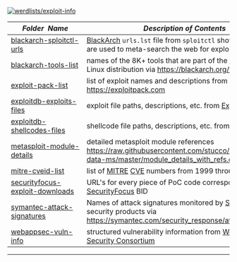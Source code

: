 [![werdlists/exploit-info](https://img.shields.io/badge/werdlists-exploit_info-purple.svg?logo=github&style=popout&longCache=true)](# "werdlists/exploit-info")

|&nbsp;&nbsp;&nbsp;&nbsp;&nbsp;&nbsp;_Folder&nbsp;&nbsp;Name_&nbsp;&nbsp;&nbsp;&nbsp;&nbsp;&nbsp;| _Description of Contents_
|:--------------------|--------------------------------------------------------------------------------------------------------------------------------------------------------
| [blackarch-sploitctl-urls](blackarch-sploitctl-urls.txt) | [BlackArch](https://blackarch.org "BlackArch Linux Penetration Testing Distribution") `urls.lst` file from `sploitctl` shows URL's that are used to meta-search the web for exploits  
| [blackarch-tools-list](blackarch-tools-list.txt) |  names of the 8K+ tools that are part of the [BlackArch](https://blackarch.org) Linux distribution via <https://blackarch.org/tools.html>  
| [exploit-pack-list](exploit-pack-list.txt.xz) |  list of exploit names and descriptions from <https://exploitpack.com> 
| [exploitdb-exploits-files](exploitdb-exploits-files.csv) | exploit file paths, descriptions, etc. from [ExploitDB](https://exploit-db.com)
| [exploitdb-shellcodes-files](exploitdb-shellcodes-files.csv) | shellcode file paths, descriptions, etc. from [ExploitDB](https://exploit-db.com)
| [metasploit-module-details](metasploit-module-details.csv) | detailed metasploit module references <https://raw.githubusercontent.com/stucco/exogenous-data-ms/master/module_details_with_refs.csv>  
| [mitre-cveid-list](mitre-cveid-list.txt.xz) |  list of [MITRE](https://www.mitre.org) [CVE](https://cve.mitre.org) numbers from 1999 through 2017 
| [securityfocus-exploit-downloads](securityfocus-exploit-downloads.txt) |  URL's for every piece of PoC code corresponding to a [SecurityFocus](https://securityfocus.com) BID
| [symantec-attack-signatures](symantec-attack-signatures.txt) |  Names of attack signatures monitored by [Symantec](https://symantec.com) security products via <https://symantec.com/security_response/attacksignatures/>  
| [webappsec-vuln-info](webappsec-vuln-info.xml) |  structured vulnerability information from [Web Application Security Consortium](http://webappsec.org) 

* * *

